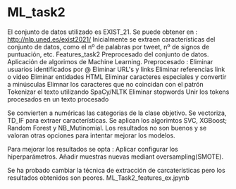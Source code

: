 # ML_task2
El conjunto de datos utilizado es EXIST_21.
Se puede obtener en : http://nlp.uned.es/exist2021/ 
Inicialmente se extraen características del conjunto de datos, como el nº de palabras por tweet, nº de signos de puntuación, etc.
Features_task2
Preprocesado del conjunto de datos. Aplicación de algorimos de Machine Learning.
Preprocesado : 
Eliminar usuarios identificados por @
Eliminar URL's y links
Eliminar referencias link o video
Eliminar entidades HTML
Eliminar caracteres especiales y convertir a minúsculas
Elimnar los caracteres que no coincidan con el patrón
Tokenizar el texto utilizando SpaCy/NLTK
Eliminar stopwords
Unir los tokens procesados en un texto procesado

Se convierten a numéricas las categorias de la clase objetivo.
Se vectoriza, TD_IF para extraer características.
Se aplican los algorimtos SVC, XGBoost; Random Forest y NB_Mutinomial.
Los resultados no son buenos y se valoran otras opciones para intentar mejorar los modelos.

Para mejorar los resultados se opta :
Aplicar  configurar los hiperparámetros.
Añadir muestras nuevas mediant oversampling(SMOTE).


Se ha probado cambiar la técnica de extracción de carcaterísticas pero los resultados obtenidos son peores.
ML_Task2_features_ex.jpynb
